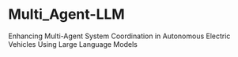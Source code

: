 # Multi_Agent-LLM
Enhancing Multi-Agent System Coordination in Autonomous Electric Vehicles Using Large Language Models
